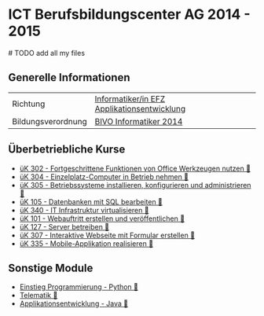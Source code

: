 # ICT Berufsbildungscenter AG 2014 - 2015
\# TODO add all my files

## Generelle Informationen

|   |  |
|---|---|
| Richtung | [Informatiker/in EFZ Applikationsentwicklung](https://www.ict-berufsbildung.ch/berufsbildung/informatikerin-efz-applikationsentwicklung/) |
| Bildungsverordnung | [BIVO Informatiker 2014](https://www.ict-berufsbildung.ch/fileadmin/user_upload/01_Deutsch/01_Grundbildung/PDF/Bildungsverordnung_Informatiker_in_EFZ-100d-20131017TRR.pdf) |

## Überbetriebliche Kurse
- [üK 302 - Fortgeschrittene Funktionen von Office Werkzeugen nutzen 🚧](uk_302)
- [üK 304 - Einzelplatz-Computer in Betrieb nehmen 🚧](uk_304)
- [üK 305 - Betriebssysteme installieren, konfigurieren und administrieren 🚧](uk_305)
- [üK 105 - Datenbanken mit SQL bearbeiten 🚧](uk_105)
- [üK 340 - IT Infrastruktur virtualisieren 🚧](uk_340)
- [üK 101 - Webauftritt erstellen und veröffentlichen 🚧](uk_101)
- [üK 127 - Server betreiben 🚧](uk_127)
- [üK 307 - Interaktive Webseite mit Formular erstellen 🚧](uk_307)
- [üK 335 - Mobile-Applikation realisieren 🚧](uk_335)

## Sonstige Module
- [Einstieg Programmierung - Python 🚧](modul_einstieg_programmierung)
- [Telematik 🚧](modul_telematik)
- [Applikationsentwicklung - Java 🚧](modul_applikationsentwicklung)